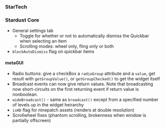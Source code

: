 ### StarTech


### Stardust Core
- General settings tab
  - Toggle for whether or not to automatically dismiss the Quickbar when selecting an item
  - Scrolling modes: wheel only, fling only or both
- `blockAutoDismiss` flag on quickbar items

#### metaGUI
- Radio buttons: give a checkBox a `radioGroup` attribute and a `value`, get result with `getGroupValue()`, or `getGroupChecked()` to get the widget itself
- Broadcast events can now give return values. Note that broadcasting now short-circuits on the first returning event if return value is nonboolean.
- `wideBroadcast()` - same as `broadcast()` except from a specified number of levels up in the widget heirarchy
- `isHD` flag for ninepatch assets (renders at double resolution)
- Scrollwheel fixes (phantom scrolling, brokenness when window is partially offscreen)

